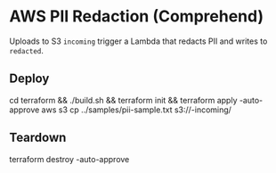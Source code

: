 # AWS PII Redaction (Comprehend)
Uploads to S3 `incoming` trigger a Lambda that redacts PII and writes to `redacted`.
## Deploy
cd terraform && ./build.sh && terraform init && terraform apply -auto-approve
aws s3 cp ../samples/pii-sample.txt s3://<prefix>-incoming/
## Teardown
terraform destroy -auto-approve
